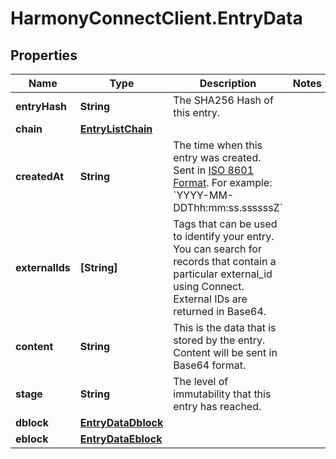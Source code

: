 # HarmonyConnectClient.EntryData

## Properties
Name | Type | Description | Notes
------------ | ------------- | ------------- | -------------
**entryHash** | **String** | The SHA256 Hash of this entry. | 
**chain** | [**EntryListChain**](EntryListChain.md) |  | 
**createdAt** | **String** | The time when this entry was created. Sent in [ISO 8601 Format](https://en.wikipedia.org/wiki/ISO_8601). For example: &#x60;YYYY-MM-DDThh:mm:ss.ssssssZ&#x60; | 
**externalIds** | **[String]** | Tags that can be used to identify your entry. You can search for records that contain a particular external_id using Connect. External IDs are returned in Base64. | 
**content** | **String** | This is the data that is stored by the entry. Content will be sent in Base64 format. | 
**stage** | **String** | The level of immutability that this entry has reached. | 
**dblock** | [**EntryDataDblock**](EntryDataDblock.md) |  | 
**eblock** | [**EntryDataEblock**](EntryDataEblock.md) |  | 


